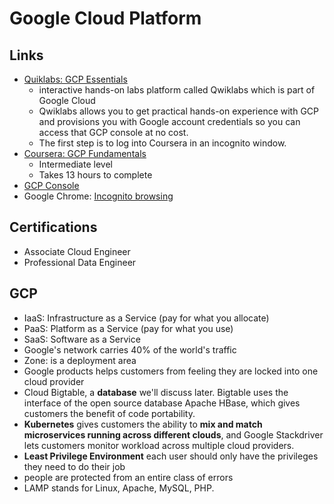 # Google Cloud Platform

## Links
* [Quiklabs: GCP Essentials](https://google.qwiklabs.com/quests/23)
  * interactive hands-on labs platform called Qwiklabs which is part of Google Cloud
  * Qwiklabs allows you to get practical hands-on experience with GCP and provisions you with Google account credentials so you can access that GCP console at no cost.
  * The first step is to log into Coursera in an incognito window.
* [Coursera:  GCP Fundamentals](https://www.coursera.org/learn/gcp-fundamentals)
  * Intermediate level
  * Takes 13 hours to complete
* [GCP Console](console.cloud.google.com/home/dashboard)
* Google Chrome: [Incognito browsing](https://support.google.com/chrome/answer/95464?co=GENIE.Platform%3DDesktop&amp;hl=en)

## Certifications
* Associate Cloud Engineer
* Professional Data Engineer

## GCP
* IaaS:  Infrastructure as a Service (pay for what you allocate)
* PaaS:  Platform as a Service (pay for what you use)
* SaaS:  Software as a Service
* Google's network carries 40% of the world's traffic
* Zone:  is a deployment area
* Google products helps customers from feeling they are locked into one cloud provider
* Cloud Bigtable, a **database** we'll discuss later. Bigtable uses the interface of the open source database Apache HBase, which gives customers the benefit of code portability. 
* **Kubernetes** gives customers the ability to **mix and match microservices running across different clouds**, and Google Stackdriver lets customers monitor workload across multiple cloud providers.
* **Least Privilege Environment**  each user should only have the privileges they need to do their job
 * people are protected from an entire class of errors
* LAMP stands for Linux, Apache, MySQL, PHP.
